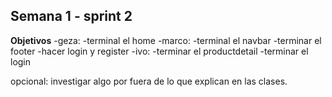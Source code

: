 ## Semana 1 - sprint 2
  **Objetivos**
  -geza: 
    -terminal el home
  -marco:
    -terminal el navbar
    -terminar el footer
    -hacer login y register
  -ivo:
    -terminar el productdetail
    -terminar el login
   
opcional: investigar algo por fuera de lo que explican en las clases.